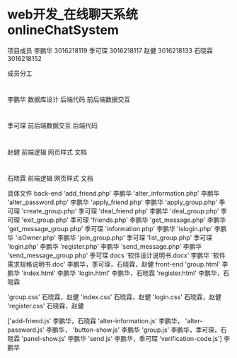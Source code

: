 # web开发_在线聊天系统 onlineChatSystem

项目成员
李鹏华 3016218119
季可琛 3016218117
赵健 3016218133
石晓霖 3016218152

成员分工
#
李鹏华 
数据库设计
后端代码
前后端数据交互

#
季可琛
前后端数据交互
后端代码

#
赵健
前端逻辑
网页样式
文档

#
石晓霖
前端逻辑
网页样式
文档

具体文件
back-end 
 'add_friend.php'            李鹏华
 'alter_information.php'     李鹏华
 'alter_password.php'        李鹏华
 'apply_friend.php'          李鹏华
 'apply_group.php'          季可琛
 'create_group.php'         季可琛
 'deal_friend.php'           李鹏华
 'deal_group.php'           季可琛
 'exit_group.php'           季可琛
 'friends.php'               李鹏华
 'get_message.php'           李鹏华
 'get_message_group.php'    季可琛
 'information.php'           李鹏华
 'islogin.php'               李鹏华
 'isOwner.php'               李鹏华
 'join_group.php'           季可琛
 'list_group.php'           季可琛
 'login.php'                 李鹏华
 'register.php'              李鹏华
 'send_message.php'          李鹏华
 'send_message_group.php'   季可琛
docs
 '软件设计说明书.docx'        李鹏华
 '软件需求规格说明书.doc'   李鹏华，季可琛，石晓霖，赵健
front-end
 'group.html'               李鹏华
 'index.html'               李鹏华
 'login.html'               李鹏华，石晓霖
 'register.html'            李鹏华，石晓霖
 
 'group.css'                石晓霖，赵健
 'index.css'                石晓霖，赵健
 'login.css'                石晓霖，赵健
 'register.css'             石晓霖，赵健
 
['add-friend.js'            李鹏华，石晓霖
 'alter-information.js'     李鹏华，
 'alter-password.js'        李鹏华，
 'button-show.js'           李鹏华
 'group.js'                 李鹏华，季可琛，石晓霖
 'panel-show.js'            李鹏华
 'send.js'                  李鹏华，季可琛
 'verification-code.js']    李鹏华